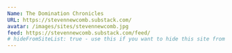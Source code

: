 ```yaml
---
Name: The Domination Chronicles
URL: https://stevennewcomb.substack.com/
avatar: /images/sites/stevennewcomb.jpg
feed: https://stevennewcomb.substack.com/feed/
# hideFromSiteList: true - use this if you want to hide this site from the list of sites on this page: https://eleventy-m10y.lkmt.us/sites/
---
```

